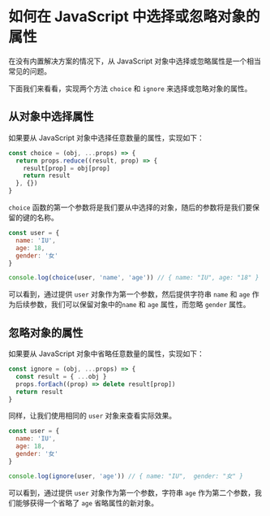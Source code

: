 # 如何在 JavaScript 中选择或忽略对象的属性

在没有内置解决方案的情况下，从 JavaScript 对象中选择或忽略属性是一个相当常见的问题。

下面我们来看看，实现两个方法 `choice` 和 `ignore` 来选择或忽略对象的属性。

## 从对象中选择属性

如果要从 JavaScript 对象中选择任意数量的属性，实现如下：

```javascript
const choice = (obj, ...props) => {
  return props.reduce((result, prop) => {
    result[prop] = obj[prop]
    return result
  }, {})
}
```

`choice` 函数的第一个参数将是我们要从中选择的对象，随后的参数将是我们要保留的键的名称。

```javascript
const user = {
  name: 'IU',
  age: 18,
  gender: '女'
}

console.log(choice(user, 'name', 'age')) // { name: "IU", age: "18" }
```

可以看到，通过提供 `user` 对象作为第一个参数，然后提供字符串 `name` 和 `age` 作为后续参数，我们可以保留对象中的`name` 和 `age` 属性，而忽略 `gender` 属性。

## 忽略对象的属性

如果要从 JavaScript 对象中省略任意数量的属性，实现如下：

```javascript
const ignore = (obj, ...props) => {
  const result = { ...obj }
  props.forEach((prop) => delete result[prop])
  return result
}
```

同样，让我们使用相同的 `user` 对象来查看实际效果。

```javascript
const user = {
  name: 'IU',
  age: 18,
  gender: '女'
}

console.log(ignore(user, 'age')) // { name: "IU",  gender: "女" }
```

可以看到，通过提供 `user` 对象作为第一个参数，字符串 `age` 作为第二个参数，我们能够获得一个省略了 `age` 省略属性的新对象。
